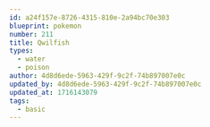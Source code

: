 ```yaml
---
id: a24f157e-8726-4315-810e-2a94bc70e303
blueprint: pokemon
number: 211
title: Qwilfish
types:
  - water
  - poison
author: 4d8d6ede-5963-429f-9c2f-74b897007e0c
updated_by: 4d8d6ede-5963-429f-9c2f-74b897007e0c
updated_at: 1716143079
tags:
  - basic
---
```

